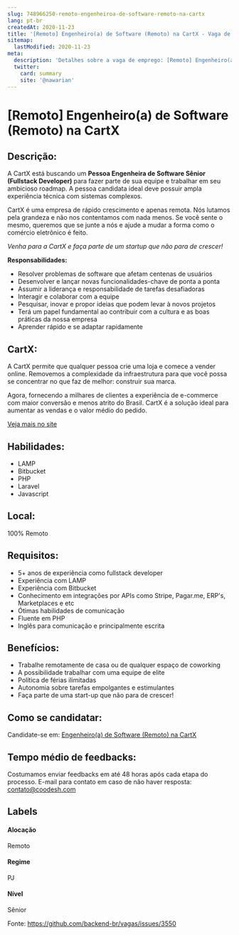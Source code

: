 ```yaml
---
slug: 748966250-remoto-engenheiroa-de-software-remoto-na-cartx
lang: pt-br
createdAt: 2020-11-23
title: '[Remoto] Engenheiro(a) de Software (Remoto) na CartX - Vaga de Emprego'
sitemap:
  lastModified: 2020-11-23
meta:
  description: 'Detalhes sobre a vaga de emprego: [Remoto] Engenheiro(a) de Software (Remoto) na CartX'
  twitter:
    card: summary
    site: '@nawarian'
---
```


# [Remoto] Engenheiro(a) de Software (Remoto) na CartX

## Descrição: 
 <p>A CartX está buscando um <strong>Pessoa Engenheira de Software Sênior (Fullstack Developer) </strong>para fazer parte de sua equipe e trabalhar em seu ambicioso roadmap. A pessoa candidata ideal deve possuir ampla experiência técnica com sistemas complexos.</p>
<p>CartX é uma empresa de rápido crescimento e apenas remota. Nós lutamos pela grandeza e não nos contentamos com nada menos. Se você sente o mesmo, queremos que se junte a nós e ajude a mudar a forma como o comércio eletrônico é feito.</p>
<p><em>Venha para a CartX e faça parte de um startup que não para de crescer!</em></p>
<p><strong>Responsabilidades:</strong></p>
<ul>
<li>Resolver problemas de software que afetam centenas de usuários</li>
<li>Desenvolver e lançar novas funcionalidades-chave de ponta a ponta</li>
<li>Assumir a liderança e responsabilidade de tarefas desafiadoras</li>
<li>Interagir e colaborar com a equipe</li>
<li>Pesquisar, inovar e propor ideias que podem levar à novos projetos</li>
<li>Terá um papel fundamental ao contribuir com a cultura e as boas práticas da nossa empresa</li>
<li>Aprender rápido e se adaptar rapidamente</li>
</ul>

## CartX: 
 <p>A CartX permite que qualquer pessoa crie uma loja e comece a vender online. Removemos a complexidade da infraestrutura para que você possa se concentrar no que faz de melhor: construir sua marca.</p>
<p>Agora, fornecendo a milhares de clientes a experiência de e-commerce com maior conversão e menos atrito do Brasil. CartX é a solução ideal para aumentar as vendas e o valor médio do pedido.</p><a href='https://coodesh.com/empresas/cartx'>Veja mais no site</a>

 ## Habilidades: 
 - LAMP 
- Bitbucket 
- PHP 
- Laravel 
- Javascript

## Local: 
 100% Remoto

## Requisitos: 
 - 5+ anos de experiência como fullstack developer 
- Experiência com LAMP 
- Experiência com Bitbucket 
- Conhecimento em integrações por APIs como Stripe, Pagar.me, ERP's, Marketplaces e etc 
- Ótimas habilidades de comunicação 
- Fluente em PHP 
- Inglês para comunicação e principalmente escrita

## Benefícios: 
 - Trabalhe remotamente de casa ou de qualquer espaço de coworking 
- A possibilidade trabalhar com uma equipe de elite 
- Política de férias ilimitadas 
- Autonomia sobre tarefas empolgantes e estimulantes 
- Faça parte de uma start-up que não para de crescer!

## Como se candidatar:
Candidate-se em: [Engenheiro(a) de Software (Remoto) na CartX](https://coodesh.com/vagas/engenheiro-a-de-software-remoto-20201120?origin=github&modal=open)

## Tempo médio de feedbacks:
 Costumamos enviar feedbacks em até 48 horas após cada etapa do processo. E-mail para contato em caso de não haver resposta: [contato@coodesh.com](mailto:contato@coodesh.com)

## Labels
#### Alocação
Remoto

#### Regime
PJ

#### Nível
Sênior

Fonte: https://github.com/backend-br/vagas/issues/3550